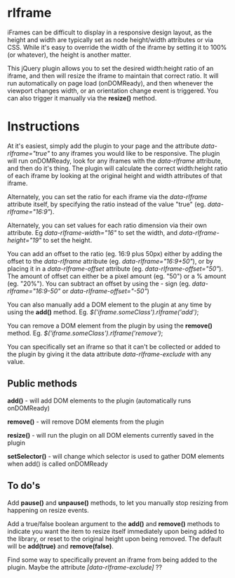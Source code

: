 rIframe
=======

iFrames can be difficult to display in a responsive design layout, as the height and width are typically set as node height/width attributes or via CSS. While it's easy to override the width of the iframe by setting it to 100% (or whatever), the height is another matter. 

This jQuery plugin allows you to set the desired width:height ratio of an iframe, and then will resize the iframe to maintain that correct ratio. It will run automatically on page load (onDOMReady), and then whenever the viewport changes width, or an orientation change event is triggered. You can also trigger it manually via the **resize()** method. 

Instructions
============

At it's easiest, simply add the plugin to your page and the attribute *data-rIframe="true"* to any iframes you would like to be responsive. The plugin will run onDOMReady, look for any iframes with the *data-rIframe* attribute, and then do it's thing. The plugin will calculate the correct width:height ratio of each iframe by looking at the original height and width attributes of that iframe. 

Alternately, you can set the ratio for each iframe via the *data-rIframe* attribute itself, by specifying the ratio instead of the value "true" (eg. *data-rIframe="16:9"*). 

Alternately, you can set values for each ratio dimension via their own attribute. Eg *data-rIframe-width="16"* to set the width, and *data-rIframe-height="19"* to set the height.

You can add an offset to the ratio (eg. 16:9 plus 50px) either by adding the offset to the *data-rIframe* attribute (eg. *data-rIframe="16:9+50"*), or by placing it in a *data-rIframe-offset* attribute (eg. *data-rIframe-offset="50"*). The amount of offset can either be a pixel amount (eg. "50") or a % amount (eg. "20%"). You can subtract an offset by using the - sign (eg. *data-rIframe="16:9-50"* or *data-rIframe-offset="-50"*)

You can also manually add a DOM element to the plugin at any time by using the **add()** method. Eg. *$('iframe.someClass').rIframe('add')*;

You can remove a DOM element from the plugin by using the **remove()** method. Eg. *$('iframe.someClass').rIframe('remove')*;

You can specifically set an iframe so that it can't be collected or added to the plugin by giving it the data attribute *data-rIframe-exclude* with any value.

Public methods
--------------

**add()** - will add DOM elements to the plugin (automatically runs onDOMReady)

**remove()** - will remove DOM elements from the plugin

**resize()** - will run the plugin on all DOM elements currently saved in the plugin

**setSelector()** - will change which selector is used to gather DOM elements when add() is called onDOMReady


To do's
-------

Add **pause()** and **unpause()** methods, to let you manually stop resizing from happening on resize events.

Add a true/false boolean argument to the **add()** and **remove()** methods to indicate you want the item to resize itself immediately upon being added to the library, or reset to the original height upon being removed. The default will be **add(true)** and **remove(false)**. 

Find some way to specifically prevent an iframe from being added to the plugin. Maybe the attribute *[data-rIframe-exclude]* ??

